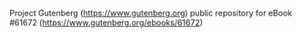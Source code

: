 Project Gutenberg (https://www.gutenberg.org) public repository for
eBook #61672 (https://www.gutenberg.org/ebooks/61672)
